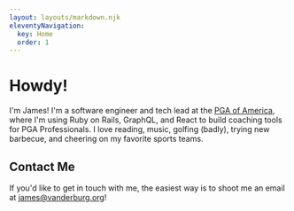 ```yaml
---
layout: layouts/markdown.njk
eleventyNavigation:
  key: Home
  order: 1
---
```


# Howdy!

I'm James! I'm a software engineer and tech lead at the [PGA of America](https://www.pga.com),
where I'm using Ruby on Rails, GraphQL, and React to build coaching tools for PGA Professionals. I love reading, music, golfing (badly), trying new barbecue, and cheering on my favorite sports
teams.

## Contact Me

If you'd like to get in touch with me, the easiest way is to shoot me an email at [james@vanderburg.org](mailto:james@vanderburg.org)!
